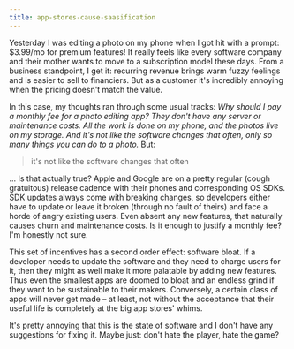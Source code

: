 ```yaml
---
title: app-stores-cause-saasification
---
```


Yesterday I was editing a photo on my phone when I got hit with a prompt: $3.99/mo for premium features!  It really
feels like every software company and their mother wants to move to a subscription model these days.  From a business
standpoint, I get it: recurring revenue brings warm fuzzy feelings and is easier to sell to financiers.  But as a
customer it's incredibly annoying when the pricing doesn't match the value.

In this case, my thoughts ran through some usual tracks: *Why should I pay a monthly fee for a photo editing app?  They
don't have any server or maintenance costs.  All the work is done on my phone, and the photos live on my storage.  And
it's not like the software changes that often, only so many things you can do to a photo.*  But:

> it's not like the software changes that often

... Is that actually true?  Apple and Google are on a pretty regular (cough gratuitous) release cadence with their
phones and corresponding OS SDKs.  SDK updates always come with breaking changes, so developers either have to update or
leave it broken (through no fault of theirs) and face a horde of angry existing users.  Even absent any new features,
that naturally causes churn and maintenance costs.  Is it enough to justify a monthly fee?  I'm honestly not sure.

This set of incentives has a second order effect: software bloat.  If a developer needs to update the software and they
need to charge users for it, then they might as well make it more palatable by adding new features.  Thus even the
smallest apps are doomed to bloat and an endless grind if they want to be sustainable to their makers.  Conversely, a
certain class of apps will never get made – at least, not without the acceptance that their useful life is completely at
the big app stores' whims.

It's pretty annoying that this is the state of software and I don't have any suggestions for fixing it.  Maybe just:
don't hate the player, hate the game?


